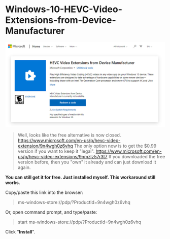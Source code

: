 # Windows-10-HEVC-Video-Extensions-from-Device-Manufacturer

![Redeem a code][demo]
> Well, looks like the free alternative is now closed.
> https://www.microsoft.com/en-us/p/hevc-video-extension/9n4wgh0z6vhq
> The only option now is to get the $0.99 version if you want to keep it "legal".
> https://www.microsoft.com/en-us/p/hevc-video-extensions/9nmzlz57r3t7
> If you downloaded the free version before, then you "own" it already and can just download it again.


**You can still get it for free. Just installed myself. This workaround still works.**


Copy/paste this link into the browser:

> ms-windows-store://pdp/?ProductId=9n4wgh0z6vhq

Or, open command prompt, and type/paste:

> start ms-windows-store://pdp/?ProductId=9n4wgh0z6vhq

Click "**Install**".



[demo]: redeem-a-code.jpg
